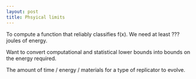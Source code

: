 ```yaml
---
layout: post
title: Phsyical limits
---
```


To compute a function that reliably classifies f(x).
We need at least ??? joules of energy.

Want to convert computational and statistical lower bounds into bounds on the energy required.

The amount of time / energy / materials for a type of replicator to evolve.
